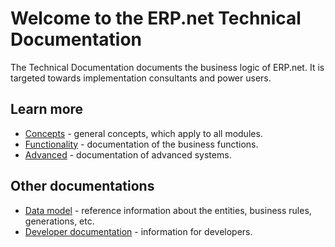 # Welcome to the ERP.net Technical Documentation

The Technical Documentation documents the business logic of ERP.net.
It is targeted towards implementation consultants and power users.

## Learn more

- [Concepts](~/concepts/index.md) - general concepts, which apply to all modules.
- [Functionality](~/modules/index.md) - documentation of the business functions.
- [Advanced](~/advanced/index.md) - documentation of advanced systems.

## Other documentations
- [Data model](https://erpnetdocs.github.io/model) - reference information about the entities, business rules, generations, etc.
- [Developer documentation](https://erpnetdocs.github.io/dev) - information for developers.
